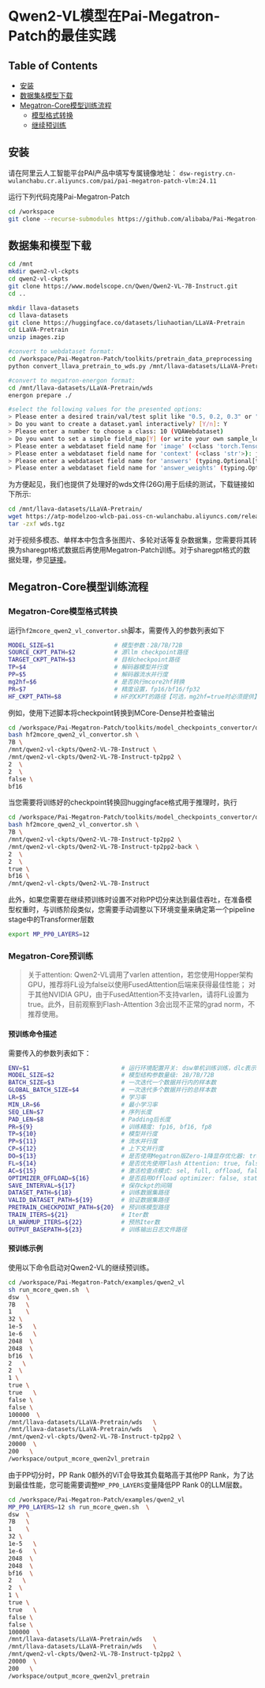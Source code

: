 # Qwen2-VL模型在Pai-Megatron-Patch的最佳实践

## Table of Contents
   * [安装](#安装)
   * [数据集&模型下载](#数据集和模型下载)
   * [Megatron-Core模型训练流程](#Megatron-Core模型训练流程)
      * [模型格式转换](#Megatron-Core模型格式转换)
      * [继续预训练](#预训练示例)

## 安装

请在阿里云人工智能平台PAI产品中填写专属镜像地址： `dsw-registry.cn-wulanchabu.cr.aliyuncs.com/pai/pai-megatron-patch-vlm:24.11` 

运行下列代码克隆Pai-Megatron-Patch
```bash
cd /workspace
git clone --recurse-submodules https://github.com/alibaba/Pai-Megatron-Patch.git
```

## 数据集和模型下载

```bash
cd /mnt
mkdir qwen2-vl-ckpts
cd qwen2-vl-ckpts
git clone https://www.modelscope.cn/Qwen/Qwen2-VL-7B-Instruct.git
cd ..

mkdir llava-datasets
cd llava-datasets
git clone https://huggingface.co/datasets/liuhaotian/LLaVA-Pretrain
cd LLaVA-Pretrain
unzip images.zip

#convert to webdataset format:
cd /workspace/Pai-Megatron-Patch/toolkits/pretrain_data_preprocessing
python convert_llava_pretrain_to_wds.py /mnt/llava-datasets/LLaVA-Pretrain/

#convert to megatron-energon format:
cd /mnt/llava-datasets/LLaVA-Pretrain/wds
energon prepare ./

#select the following values for the presented options:
> Please enter a desired train/val/test split like "0.5, 0.2, 0.3" or "8,1,1": 9,1,0
> Do you want to create a dataset.yaml interactively? [Y/n]: Y
> Please enter a number to choose a class: 10 (VQAWebdataset)
> Do you want to set a simple field_map[Y] (or write your own sample_loader [n])? [Y/n]: Y
> Please enter a webdataset field name for 'image' (<class 'torch.Tensor'>): jpg
> Please enter a webdataset field name for 'context' (<class 'str'>): json[0][value]
> Please enter a webdataset field name for 'answers' (typing.Optional[typing.List[str]], default: None): json[1][value]
> Please enter a webdataset field name for 'answer_weights' (typing.Optional[torch.Tensor], default: None):
```
为方便起见，我们也提供了处理好的wds文件(26G)用于后续的测试，下载链接如下所示:
```bash
cd /mnt/llava-datasets/LLaVA-Pretrain/
wget https://atp-modelzoo-wlcb-pai.oss-cn-wulanchabu.aliyuncs.com/release/models/pai-megatron-patch/vlm-datasets/wds.tgz
tar -zxf wds.tgz
```

对于视频多模态、单样本中包含多张图片、多轮对话等复杂数据集，您需要将其转换为sharegpt格式数据后再使用Megatron-Patch训练。对于sharegpt格式的数据处理，参见[链接](./dataset_preparation.md)。


## Megatron-Core模型训练流程
### Megatron-Core模型格式转换
运行`hf2mcore_qwen2_vl_convertor.sh`脚本，需要传入的参数列表如下
```bash
MODEL_SIZE=$1                 # 模型参数：2B/7B/72B
SOURCE_CKPT_PATH=$2           # 源llm checkpoint路径
TARGET_CKPT_PATH=$3           # 目标checkpoint路径
TP=$4                         # 解码器模型并行度
PP=$5                         # 解码器流水并行度
mg2hf=$6                      # 是否执行mcore2hf转换
PR=$7                         # 精度设置，fp16/bf16/fp32     
HF_CKPT_PATH=$8               # HF的CKPT的路径【可选，mg2hf=true时必须提供】
```
例如，使用下述脚本将checkpoint转换到MCore-Dense并检查输出

```bash
cd /workspace/Pai-Megatron-Patch/toolkits/model_checkpoints_convertor/qwen
bash hf2mcore_qwen2_vl_convertor.sh \
7B \
/mnt/qwen2-vl-ckpts/Qwen2-VL-7B-Instruct \
/mnt/qwen2-vl-ckpts/Qwen2-VL-7B-Instruct-tp2pp2 \
2  \
2  \
false \
bf16
```

当您需要将训练好的checkpoint转换回huggingface格式用于推理时，执行

```bash
cd /workspace/Pai-Megatron-Patch/toolkits/model_checkpoints_convertor/qwen
bash hf2mcore_qwen2_vl_convertor.sh \
7B \
/mnt/qwen2-vl-ckpts/Qwen2-VL-7B-Instruct-tp2pp2 \
/mnt/qwen2-vl-ckpts/Qwen2-VL-7B-Instruct-tp2pp2-back \
2  \
2  \
true \
bf16 \
/mnt/qwen2-vl-ckpts/Qwen2-VL-7B-Instruct
```

此外，如果您需要在继续预训练时设置不对称PP切分来达到最佳吞吐，在准备模型权重时，与训练阶段类似，您需要手动调整以下环境变量来确定第一个pipeline stage中的Transformer层数
```bash
export MP_PP0_LAYERS=12
```

### Megatron-Core预训练

> 关于attention: Qwen2-VL调用了varlen attention，若您使用Hopper架构GPU，推荐将FL设为false以使用FusedAttention后端来获得最佳性能；
对于其他NVIDIA GPU，由于FusedAttention不支持varlen，请将FL设置为true。此外，目前观察到Flash-Attention 3会出现不正常的grad norm，不推荐使用。

#### 预训练命令描述
需要传入的参数列表如下：
```bash
ENV=$1                          # 运行环境配置开关: dsw单机训练训练，dlc表示多机训练环境
MODEL_SIZE=$2                   # 模型结构参数量级: 2B/7B/72B
BATCH_SIZE=$3                   # 一次迭代一个数据并行内的样本数
GLOBAL_BATCH_SIZE=$4            # 一次迭代多个数据并行的总样本数
LR=$5                           # 学习率
MIN_LR=$6                       # 最小学习率
SEQ_LEN=$7                      # 序列长度
PAD_LEN=$8                      # Padding后长度
PR=${9}                         # 训练精度: fp16, bf16, fp8
TP=${10}                        # 模型并行度
PP=${11}                        # 流水并行度
CP=${12}                        # 上下文并行度
DO=${13}                        # 是否使用Megatron版Zero-1降显存优化器: true, false
FL=${14}                        # 是否优先使用Flash Attention: true, false
AC=${15}                        # 激活检查点模式: sel, full, offload, false
OPTIMIZER_OFFLOAD=${16}         # 是否启用Offload optimizer: false, static, auto
SAVE_INTERVAL=${17}             # 保存ckpt的间隔
DATASET_PATH=${18}              # 训练数据集路径
VALID_DATASET_PATH=${19}        # 验证数据集路径
PRETRAIN_CHECKPOINT_PATH=${20}  # 预训练模型路径
TRAIN_ITERS=${21}               # Iter数
LR_WARMUP_ITERS=${22}           # 预热Iter数        
OUTPUT_BASEPATH=${23}           # 训练输出日志文件路径
```

#### 预训练示例
使用以下命令启动对Qwen2-VL的继续预训练。

```bash
cd /workspace/Pai-Megatron-Patch/examples/qwen2_vl
sh run_mcore_qwen.sh  \
dsw  \
7B   \
1    \
32 \
1e-5   \
1e-6   \
2048  \
2048  \
bf16  \
2   \
2  \
1 \
true \
true   \
false \
false \
100000  \
/mnt/llava-datasets/LLaVA-Pretrain/wds   \
/mnt/llava-datasets/LLaVA-Pretrain/wds   \
/mnt/qwen2-vl-ckpts/Qwen2-VL-7B-Instruct-tp2pp2 \
20000  \
200   \
/workspace/output_mcore_qwen2vl_pretrain
```

由于PP切分时，PP Rank 0额外的ViT会导致其负载略高于其他PP Rank，为了达到最佳性能，您可能需要调整`MP_PP0_LAYERS`变量降低PP Rank 0的LLM层数。

```bash
cd /workspace/Pai-Megatron-Patch/examples/qwen2_vl
MP_PP0_LAYERS=12 sh run_mcore_qwen.sh  \
dsw  \
7B   \
1    \
32 \
1e-5   \
1e-6   \
2048  \
2048  \
bf16  \
2   \
2  \
1 \
true \
true   \
false \
false \
100000  \
/mnt/llava-datasets/LLaVA-Pretrain/wds   \
/mnt/llava-datasets/LLaVA-Pretrain/wds   \
/mnt/qwen2-vl-ckpts/Qwen2-VL-7B-Instruct-tp2pp2 \
20000  \
200   \
/workspace/output_mcore_qwen2vl_pretrain
```